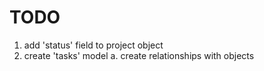 # TODO

1. add 'status' field to project object
1. create 'tasks' model
	a. create relationships with objects
